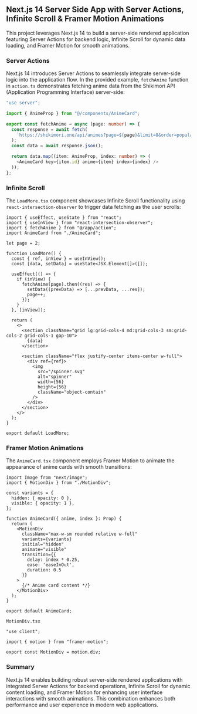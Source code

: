 ## Next.js 14 Server Side App with Server Actions, Infinite Scroll & Framer Motion Animations

This project leverages Next.js 14 to build a server-side rendered application featuring Server Actions for backend logic, Infinite Scroll for dynamic data loading, and Framer Motion for smooth animations.

### Server Actions

Next.js 14 introduces Server Actions to seamlessly integrate server-side logic into the application flow. In the provided example, `fetchAnime` function in `action.ts` demonstrates fetching anime data from the Shikimori API (Application Programming Interface) server-side:

```typescript
"use server";

import { AnimeProp } from "@/components/AnimeCard";

export const fetchAnime = async (page: number) => {
  const response = await fetch(
    `https://shikimori.one/api/animes?page=${page}&limit=8&order=popularity`
  );
  const data = await response.json();

  return data.map((item: AnimeProp, index: number) => (
    <AnimeCard key={item.id} anime={item} index={index} />
  ));
};
```

### Infinite Scroll

The `LoadMore.tsx` component showcases Infinite Scroll functionality using `react-intersection-observer` to trigger data fetching as the user scrolls:

```tsx
import { useEffect, useState } from "react";
import { useInView } from "react-intersection-observer";
import { fetchAnime } from "@/app/action";
import AnimeCard from "./AnimeCard";

let page = 2;

function LoadMore() {
  const { ref, inView } = useInView();
  const [data, setData] = useState<JSX.Element[]>([]);

  useEffect(() => {
    if (inView) {
      fetchAnime(page).then((res) => {
        setData((prevData) => [...prevData, ...res]);
        page++;
      });
    }
  }, [inView]);

  return (
    <>
      <section className="grid lg:grid-cols-4 md:grid-cols-3 sm:grid-cols-2 grid-cols-1 gap-10">
        {data}
      </section>

      <section className="flex justify-center items-center w-full">
        <div ref={ref}>
          <img
            src="/spinner.svg"
            alt="spinner"
            width={56}
            height={56}
            className="object-contain"
          />
        </div>
      </section>
    </>
  );
}

export default LoadMore;
```

### Framer Motion Animations

The `AnimeCard.tsx` component employs Framer Motion to animate the appearance of anime cards with smooth transitions:

```tsx
import Image from "next/image";
import { MotionDiv } from "./MotionDiv";

const variants = {
  hidden: { opacity: 0 },
  visible: { opacity: 1 },
};

function AnimeCard({ anime, index }: Prop) {
  return (
    <MotionDiv
      className="max-w-sm rounded relative w-full"
      variants={variants}
      initial="hidden"
      animate="visible"
      transition={{
        delay: index * 0.25,
        ease: 'easeInOut',
        duration: 0.5
      }}
    >
      {/* Anime card content */}
    </MotionDiv>
  );
}

export default AnimeCard;
```

`MotionDiv.tsx`

```tsx
"use client";

import { motion } from "framer-motion";

export const MotionDiv = motion.div;

```


### Summary

Next.js 14 enables building robust server-side rendered applications with integrated Server Actions for backend operations, Infinite Scroll for dynamic content loading, and Framer Motion for enhancing user interface interactions with smooth animations. This combination enhances both performance and user experience in modern web applications.